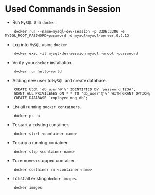 # Used Commands in Session #

* Run ```MySQL 8``` in ```docker```.

```shell script
    docker run --name=mysql-dev-session -p 3306:3306 -e MYSQL_ROOT_PASSWORD=password -d mysql/mysql-server:8.0.13
```

* Log into ```MySQL``` using ```docker```.

```shell script
    docker exec -it mysql-dev-session mysql -uroot -ppassword
```

* Verify your ```docker``` installation.

```shell script
    docker run hello-world
```

* Adding new user to ```MySQL``` and create database.

```shell script
    CREATE USER 'db_user'@'%' IDENTIFIED BY 'password_123#';
    GRANT ALL PRIVILEGES ON *.* TO 'db_user'@'%' WITH GRANT OPTION;
    CREATE DATABASE `employee_mng_db`;
```

* List all running ```docker containers```.

```shell script
    docker ps -a
```

* To start a existing container.

```shell script
    docker start <container-name>
```

* To stop a running container.

```shell script
    docker stop <container-name>
```

* To remove a stopped container.

```shell script
    docker container rm <container-name>
```

* To list all existing ```docker images```.

```shell script
    docker images
```